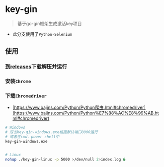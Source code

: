 # key-gin

> 基于go-gin框架生成激活key项目

- 此分支使用了`Python-Selenium`


## 使用

### 到[releases](https://github.com/woytu/key-gin/releases)下载解压并运行

### 安装`Chrome`

### 下载`Chromedriver`

* [https://www.bajins.com/Python/Python爬虫.html#chromedriver](https://www.bajins.com/Python/Python%E7%88%AC%E8%99%AB.html#chromedriver)


```bash
# Windows
# 双击key-gin-windows.exe根据默认端口8000运行
# 或者在cmd、power shell中
key-gin-windows.exe


# Linux
nohup ./key-gin-linux -p 5000 >/dev/null 2>index.log &
```

